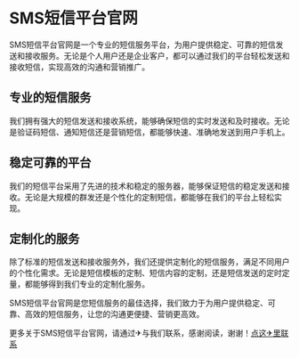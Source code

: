 # SMS短信平台官网

SMS短信平台官网是一个专业的短信服务平台，为用户提供稳定、可靠的短信发送和接收服务。无论是个人用户还是企业客户，都可以通过我们的平台轻松发送和接收短信，实现高效的沟通和营销推广。

## 专业的短信服务

我们拥有强大的短信发送和接收系统，能够确保短信的实时发送和及时接收。无论是验证码短信、通知短信还是营销短信，都能够快速、准确地发送到用户手机上。

## 稳定可靠的平台

我们的短信平台采用了先进的技术和稳定的服务器，能够保证短信的稳定发送和接收。无论是大规模的群发还是个性化的定制短信，都能够在我们的平台上轻松实现。

## 定制化的服务

除了标准的短信发送和接收服务外，我们还提供定制化的短信服务，满足不同用户的个性化需求。无论是短信模板的定制、短信内容的定制，还是短信发送的定时定量，都能够得到我们专业的定制化服务。

SMS短信平台官网是您短信服务的最佳选择，我们致力于为用户提供稳定、可靠、高效的短信服务，让您的沟通更便捷、营销更高效。

更多关于SMS短信平台官网，请通过✈与我们联系，感谢阅读，谢谢！[点这✈里联系](https://c.k02.cc)